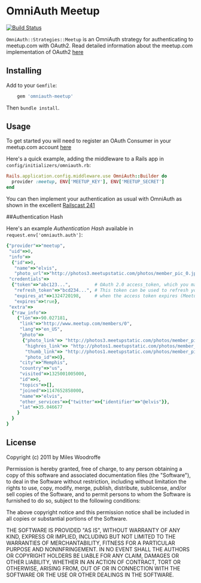 # OmniAuth Meetup

[![Build
Status](https://secure.travis-ci.org/tapster/omniauth-meetup.png)](http://travis-ci.org/tapster/omniauth-meetup)

`OmniAuth::Strategies::Meetup` is an OmniAuth strategy for authenticating to
meetup.com with OAuth2. Read detailed information about the meetup.com
implementation of OAuth2
[here](http://www.meetup.com/meetup_api/auth/#oauth2)

## Installing

Add to your `Gemfile`:

```ruby
    gem 'omniauth-meetup'
```

Then `bundle install`.

## Usage

To get started you will need to register an OAuth Consumer in your
meetup.com account
[here](http://www.meetup.com/meetup_api/oauth_consumers/)

Here's a quick example, adding the middleware to a Rails app in
`config/initializers/omniauth.rb`:

```ruby
Rails.application.config.middleware.use OmniAuth::Builder do
  provider :meetup, ENV['MEETUP_KEY'], ENV['MEETUP_SECRET']
end
```
You can then implement your authentication as usual with OmniAuth as
shown in the excellent [Railscast
241](http://railscasts.com/episodes/241-simple-omniauth)

##Authentication Hash

Here's an example *Authentication Hash* available in
`request.env['omniauth.auth']`:

```ruby
{"provider"=>"meetup",
 "uid"=>0,
 "info"=>
  {"id"=>0,
   "name"=>"elvis",
   "photo_url"=>"http://photos3.meetupstatic.com/photos/member_pic_0.jpeg"},
 "credentials"=>
  {"token"=>"abc123...",         # OAuth 2.0 access_token, which you may wish to store
   "refresh_token"=>"bcd234...", # This token can be used to refresh your access_token later
   "expires_at"=>1324720198,     # when the access token expires (Meetup tokens expire in 1 hour)
   "expires"=>true},
 "extra"=>
  {"raw_info"=>
    {"lon"=>-90.027181,
     "link"=>"http://www.meetup.com/members/0",
     "lang"=>"en_US",
     "photo"=>
      {"photo_link"=> "http://photos3.meetupstatic.com/photos/member_pic_0.jpeg",
       "highres_link"=> "http://photos1.meetupstatic.com/photos/member_pic_0_hires.jpeg",
       "thumb_link"=> "http://photos1.meetupstatic.com/photos/member_pic_0_thumb.jpeg",
       "photo_id"=>0},
     "city"=>"Memphis",
     "country"=>"us",
     "visited"=>1325001005000,
     "id"=>0,
     "topics"=>[],
     "joined"=>1147652858000,
     "name"=>"elvis",
     "other_services"=>{"twitter"=>{"identifier"=>"@elvis"}},
     "lat"=>35.046677
    }
  }
}
```

## License

Copyright (c) 2011 by Miles Woodroffe

Permission is hereby granted, free of charge, to any person obtaining a
copy of this software and associated documentation files (the
"Software"), to deal in the Software without restriction, including
without limitation the rights to use, copy, modify, merge, publish,
distribute, sublicense, and/or sell copies of the Software, and to
permit persons to whom the Software is furnished to do so, subject to
the following conditions:

The above copyright notice and this permission notice shall be included
in all copies or substantial portions of the Software.

THE SOFTWARE IS PROVIDED "AS IS", WITHOUT WARRANTY OF ANY KIND, EXPRESS
OR IMPLIED, INCLUDING BUT NOT LIMITED TO THE WARRANTIES OF
MERCHANTABILITY, FITNESS FOR A PARTICULAR PURPOSE AND NONINFRINGEMENT.
IN NO EVENT SHALL THE AUTHORS OR COPYRIGHT HOLDERS BE LIABLE FOR ANY
CLAIM, DAMAGES OR OTHER LIABILITY, WHETHER IN AN ACTION OF CONTRACT,
TORT OR OTHERWISE, ARISING FROM, OUT OF OR IN CONNECTION WITH THE
SOFTWARE OR THE USE OR OTHER DEALINGS IN THE SOFTWARE.
